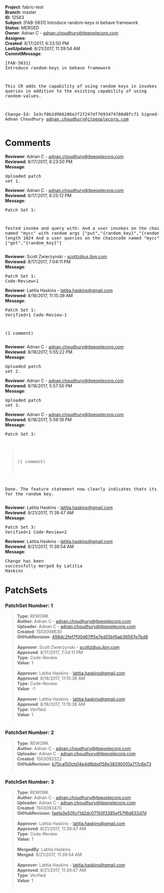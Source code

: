 <strong>Project</strong>: fabric-test<br><strong>Branch</strong>: master<br><strong>ID</strong>: 12583<br><strong>Subject</strong>: [FAB-5831] Introduce random-keys in behave framework<br><strong>Status</strong>: MERGED<br><strong>Owner</strong>: Adnan C - adnan.choudhury@itpeoplecorp.com<br><strong>Assignee</strong>:<br><strong>Created</strong>: 8/17/2017, 6:23:50 PM<br><strong>LastUpdated</strong>: 8/21/2017, 11:39:54 AM<br><strong>CommitMessage</strong>:<br><pre>[FAB-5831] Introduce random-keys in behave framework

This CR adds the capability of using random keys in invokes and queries
in addition to the existing capability of using random-values.

Change-Id: Ie3cf0b2d966286e2f27247df7693474788d0fc71
Signed-off-by: Adnan Choudhury <adnan.choudhury@itpeoplecorp.com>
</pre><h1>Comments</h1><strong>Reviewer</strong>: Adnan C - adnan.choudhury@itpeoplecorp.com<br><strong>Reviewed</strong>: 8/17/2017, 6:23:50 PM<br><strong>Message</strong>: <pre>Uploaded patch set 1.</pre><strong>Reviewer</strong>: Adnan C - adnan.choudhury@itpeoplecorp.com<br><strong>Reviewed</strong>: 8/17/2017, 6:25:12 PM<br><strong>Message</strong>: <pre>Patch Set 1:

Tested invoke and query with:
And a user invokes on the chaincode named "mycc" with random args ["put","{random_key}","{random_value}"] of length 1024
And a user queries on the chaincode named "mycc" with args ["get","{random_key}"]</pre><strong>Reviewer</strong>: Scott Zwierzynski - scottz@us.ibm.com<br><strong>Reviewed</strong>: 8/17/2017, 7:04:11 PM<br><strong>Message</strong>: <pre>Patch Set 1: Code-Review+1</pre><strong>Reviewer</strong>: Latitia Haskins - latitia.haskins@gmail.com<br><strong>Reviewed</strong>: 8/18/2017, 11:15:38 AM<br><strong>Message</strong>: <pre>Patch Set 1: Verified+1 Code-Review-1

(1 comment)</pre><strong>Reviewer</strong>: Adnan C - adnan.choudhury@itpeoplecorp.com<br><strong>Reviewed</strong>: 8/18/2017, 5:55:22 PM<br><strong>Message</strong>: <pre>Uploaded patch set 2.</pre><strong>Reviewer</strong>: Adnan C - adnan.choudhury@itpeoplecorp.com<br><strong>Reviewed</strong>: 8/18/2017, 5:57:50 PM<br><strong>Message</strong>: <pre>Uploaded patch set 3.</pre><strong>Reviewer</strong>: Adnan C - adnan.choudhury@itpeoplecorp.com<br><strong>Reviewed</strong>: 8/18/2017, 5:59:19 PM<br><strong>Message</strong>: <pre>Patch Set 3:

> (1 comment)

Done. The feature statement now clearly indicates thats its looking for the random key.</pre><strong>Reviewer</strong>: Latitia Haskins - latitia.haskins@gmail.com<br><strong>Reviewed</strong>: 8/21/2017, 11:39:47 AM<br><strong>Message</strong>: <pre>Patch Set 3: Verified+1 Code-Review+2</pre><strong>Reviewer</strong>: Latitia Haskins - latitia.haskins@gmail.com<br><strong>Reviewed</strong>: 8/21/2017, 11:39:54 AM<br><strong>Message</strong>: <pre>Change has been successfully merged by Latitia Haskins</pre><h1>PatchSets</h1><h3>PatchSet Number: 1</h3><blockquote><strong>Type</strong>: REWORK<br><strong>Author</strong>: Adnan C - adnan.choudhury@itpeoplecorp.com<br><strong>Uploader</strong>: Adnan C - adnan.choudhury@itpeoplecorp.com<br><strong>Created</strong>: 1503008630<br><strong>GitHubRevision</strong>: [498dc2fef7f00d67ff5e7ed55bf6ab36567e7bd8](https://github.com/hyperledger/fabric-test/commit/498dc2fef7f00d67ff5e7ed55bf6ab36567e7bd8)<br><br><strong>Approver</strong>: Scott Zwierzynski - scottz@us.ibm.com<br><strong>Approved</strong>: 8/17/2017, 7:04:11 PM<br><strong>Type</strong>: Code-Review<br><strong>Value</strong>: 1<br><br><strong>Approver</strong>: Latitia Haskins - latitia.haskins@gmail.com<br><strong>Approved</strong>: 8/18/2017, 11:15:38 AM<br><strong>Type</strong>: Code-Review<br><strong>Value</strong>: -1<br><br><strong>Approver</strong>: Latitia Haskins - latitia.haskins@gmail.com<br><strong>Approved</strong>: 8/18/2017, 11:15:38 AM<br><strong>Type</strong>: Verified<br><strong>Value</strong>: 1<br><br></blockquote><h3>PatchSet Number: 2</h3><blockquote><strong>Type</strong>: REWORK<br><strong>Author</strong>: Adnan C - adnan.choudhury@itpeoplecorp.com<br><strong>Uploader</strong>: Adnan C - adnan.choudhury@itpeoplecorp.com<br><strong>Created</strong>: 1503093322<br><strong>GitHubRevision</strong>: [b70ca150cb04e4d6bbd158e38290010a717c6e73](https://github.com/hyperledger/fabric-test/commit/b70ca150cb04e4d6bbd158e38290010a717c6e73)<br><br></blockquote><h3>PatchSet Number: 3</h3><blockquote><strong>Type</strong>: REWORK<br><strong>Author</strong>: Adnan C - adnan.choudhury@itpeoplecorp.com<br><strong>Uploader</strong>: Adnan C - adnan.choudhury@itpeoplecorp.com<br><strong>Created</strong>: 1503093470<br><strong>GitHubRevision</strong>: [faefa3e505cf1d2dc07150f3385ef57f6d832d7d](https://github.com/hyperledger/fabric-test/commit/faefa3e505cf1d2dc07150f3385ef57f6d832d7d)<br><br><strong>Approver</strong>: Latitia Haskins - latitia.haskins@gmail.com<br><strong>Approved</strong>: 8/21/2017, 11:39:47 AM<br><strong>Type</strong>: Code-Review<br><strong>Value</strong>: 1<br><br><strong>MergedBy</strong>: Latitia Haskins<br><strong>Merged</strong>: 8/21/2017, 11:39:54 AM<br><br><strong>Approver</strong>: Latitia Haskins - latitia.haskins@gmail.com<br><strong>Approved</strong>: 8/21/2017, 11:39:47 AM<br><strong>Type</strong>: Verified<br><strong>Value</strong>: 1<br><br></blockquote>